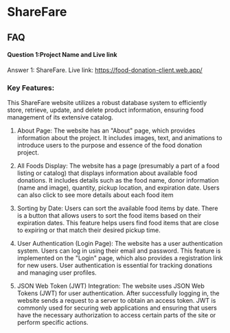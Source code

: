# ShareFare


## FAQ

#### Question 1:Project Name and Live link

Answer 1: ShareFare.
Live link: https://food-donation-client.web.app/

### Key Features:
This ShareFare website utilizes a robust database system to efficiently store, retrieve, update, and delete product information, ensuring food management of its extensive catalog. 

1. About Page:
The website has an "About" page, which provides information about the project. It includes images, text, and animations to introduce users to the purpose and essence of the food donation project.

2. All Foods Display:
The website has a page (presumably a part of a food listing or catalog) that displays information about available food donations. It includes details such as the food name, donor information (name and image), quantity, pickup location, and expiration date. Users can also click to see more details about each food item

3. Sorting by Date:
Users can sort the available food items by date. There is a button that allows users to sort the food items based on their expiration dates. This feature helps users find food items that are close to expiring or that match their desired pickup time.

4. User Authentication (Login Page):
The website has a user authentication system. Users can log in using their email and password. This feature is implemented on the "Login" page, which also provides a registration link for new users. User authentication is essential for tracking donations and managing user profiles.

5. JSON Web Token (JWT) Integration:
The website uses JSON Web Tokens (JWT) for user authentication. After successfully logging in, the website sends a request to a server to obtain an access token. JWT is commonly used for securing web applications and ensuring that users have the necessary authorization to access certain parts of the site or perform specific actions.

